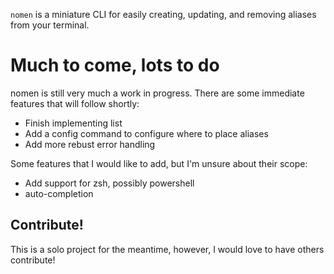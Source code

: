 `nomen` is a miniature CLI for easily creating, updating, and removing aliases from your terminal.

# Much to come, lots to do
nomen is still very much a work in progress. There are some immediate features that will follow shortly:
- Finish implementing list
- Add a config command to configure where to place aliases
- Add more rebust error handling

Some features that I would like to add, but I'm unsure about their scope:
- Add support for zsh, possibly powershell
- auto-completion

## Contribute!
This is a solo project for the meantime, however, I would love to have others contribute!